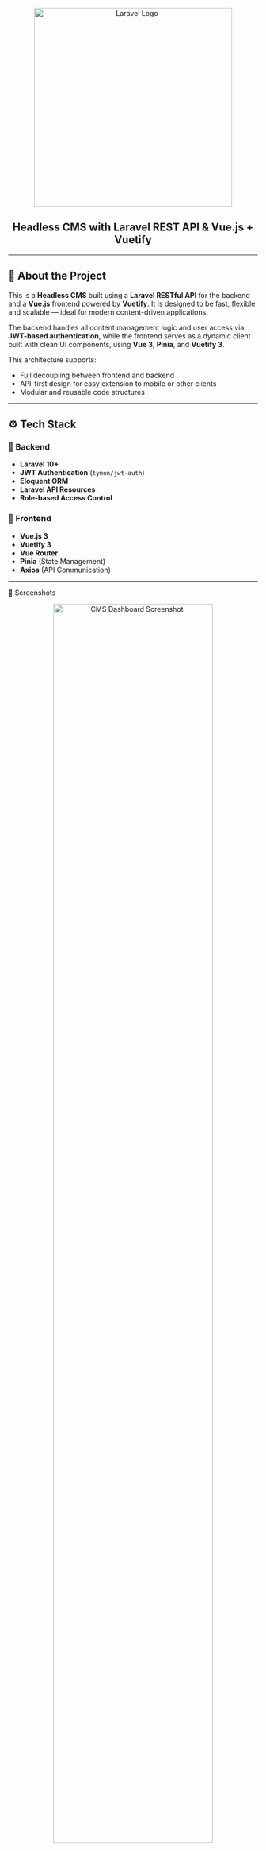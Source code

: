 <p align="center">
  <a href="https://laravel.com" target="_blank">
    <img src="https://raw.githubusercontent.com/laravel/art/master/logo-lockup/5%20SVG/2%20CMYK/1%20Full%20Color/laravel-logolockup-cmyk-red.svg" width="400" alt="Laravel Logo">
  </a>
</p>

<h2 align="center">Headless CMS with Laravel REST API & Vue.js + Vuetify</h2>

---

## 📘 About the Project

This is a **Headless CMS** built using a **Laravel RESTful API** for the backend and a **Vue.js** frontend powered by **Vuetify**. It is designed to be fast, flexible, and scalable — ideal for modern content-driven applications.

The backend handles all content management logic and user access via **JWT-based authentication**, while the frontend serves as a dynamic client built with clean UI components, using **Vue 3**, **Pinia**, and **Vuetify 3**.

This architecture supports:
- Full decoupling between frontend and backend
- API-first design for easy extension to mobile or other clients
- Modular and reusable code structures

---

## ⚙️ Tech Stack

### 🔧 Backend
- **Laravel 10+**
- **JWT Authentication** (`tymon/jwt-auth`)
- **Eloquent ORM**
- **Laravel API Resources**
- **Role-based Access Control**

### 🎨 Frontend
- **Vue.js 3**
- **Vuetify 3**
- **Vue Router**
- **Pinia** (State Management)
- **Axios** (API Communication)

---


📸 Screenshots

<p align="center"> <img src="screenshots/dashboard.png" width="80%" alt="CMS Dashboard Screenshot"> </p>
